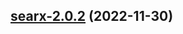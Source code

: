 

## [searx-2.0.2](https://github.com/truecharts/charts/compare/searxng-2.0.3...searx-2.0.2) (2022-11-30)

